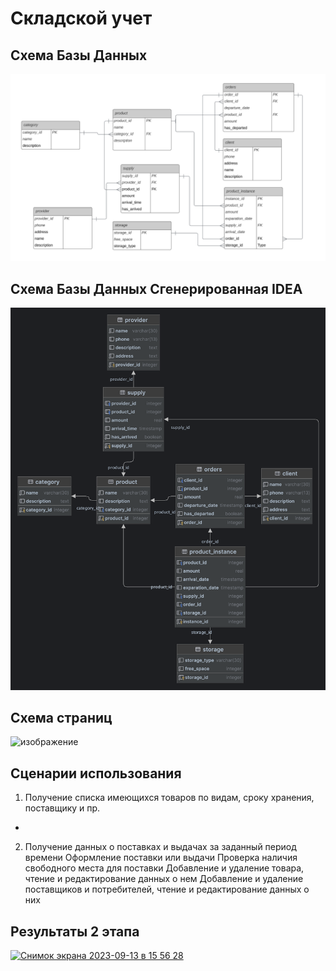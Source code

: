 # Складской учет

## Схема Базы Данных
![изображение](https://github.com/dukedaW/web-prak/blob/main/ER_DIAGRAM.png)

## Схема Базы Данных Сгенерированная IDEA
![изображение](https://github.com/dukedaW/web-prak/blob/main/ER_IDEA_GENERATED.png)

## Схема страниц
![изображение](https://user-images.githubusercontent.com/120986355/226137038-943a3019-7014-40b7-9898-0377e407cd79.png)

## Сценарии использования

1) Получение списка имеющихся товаров по видам, сроку хранения, поставщику и пр.
* 
2) Получение данных о поставках и выдачах за заданный период времени
    Оформление поставки или выдачи
    Проверка наличия свободного места для поставки
    Добавление и удаление товара, чтение и редактирование данных о нем
    Добавление и удаление поставщиков и потребителей, чтение и редактирование данных о них

## Результаты 2 этапа
[<img width="849" alt="Снимок экрана 2023-09-13 в 15 56 28" src="https://github.com/dukedaW/web-prak/assets/120986355/859260b1-4e3b-4e26-b427-8dbd5a035e64">](https://github.com/dukedaW/web-prak/blob/main/second_task_res.png)
